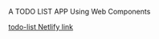 A TODO LIST APP Using Web Components

[todo-list Netlify link](https://todo-list-webcomponents.netlify.app/)
